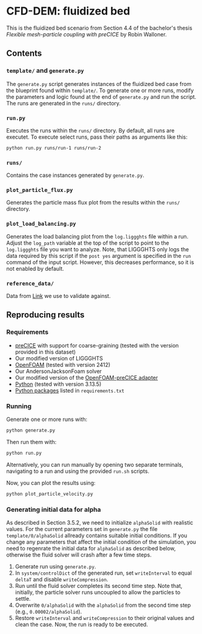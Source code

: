 # CFD-DEM: fluidized bed
This is the fluidized bed scenario from Section 4.4 of the bachelor's thesis *Flexible mesh-particle coupling with preCICE* by Robin Walloner.

## Contents

### `template/` and `generate.py`
The `generate.py` script generates instances of the fluidized bed case from the blueprint found within `template/`.
To generate one or more runs, modify the parameters and logic found at the end of `generate.py` and run the script.
The runs are generated in the `runs/` directory.

### `run.py`
Executes the runs within the `runs/` directory.
By default, all runs are executet.
To execute select runs, pass their paths as arguments like this:
```sh
python run.py runs/run-1 runs/run-2
```

### `runs/`
Contains the case instances generated by `generate.py`.

### `plot_particle_flux.py`
Generates the particle mass flux plot from the results within the `runs/` directory.

### `plot_load_balancing.py`
Generates the load balancing plot from the `log.liggghts` file within a run.
Adjust the `log_path` variable at the top of the script to point to the `log.liggghts` file you want to analyze.
Note, that LIGGGHTS only logs the data required by this script if the `post yes` argument is specified in the `run` command of the input script.
However, this decreases performance, so it is not enabled by default.

### `reference_data/`
Data from [Link](https://doi.org/10.1016/j.ces.2005.01.027) we use to validate against.

## Reproducing results

### Requirements
- [preCICE](https://precice.org/installation-overview.html) with support for coarse-graining (tested with the version provided in this dataset)
- Our modified version of LIGGGHTS
- [OpenFOAM](https://www.openfoam.com/current-release) (tested with version 2412)
- Our AndersonJacksonFoam solver
- Our modified version of the [OpenFOAM-preCICE adapter](https://precice.org/adapter-openfoam-get.html)
- [Python](https://www.python.org/downloads/) (tested with version 3.13.5)
- [Python packages](https://packaging.python.org/en/latest/guides/installing-using-pip-and-virtual-environments/#using-a-requirements-file) listed in `requirements.txt`

### Running
Generate one or more runs with:
```sh
python generate.py
```
Then run them with:
```sh
python run.py
```
Alternatively, you can run manually by opening two separate terminals, navigating to a run and using the provided `run.sh` scripts.

Now, you can plot the results using:
```sh
python plot_particle_velocity.py
```

### Generating initial data for alpha
As described in Section 3.5.2, we need to initialize `alphaSolid` with realistic values.
For the current parameters set in `generate.py` the file `template/0/alphaSolid` allready contains suitable initial conditions.
If you change any parameters that affect the initial condition of the simulation, you need to regenrate the initial data for `alphaSolid` as described below, otherwise the fluid solver will crash after a few time steps.
1. Generate run using `generate.py`.
2. In `system/controlDict` of the generated run, set `writeInterval` to equal `deltaT` and disable `writeCompression`.
3. Run until the fluid solver completes its second time step. Note that, initially, the particle solver runs uncoupled to allow the particles to settle.
4. Overwrite `0/alphaSolid` with the `alphaSolid` from the second time step (e.g., `0.00002/alphaSolid`).
5. Restore `writeInterval` and `writeCompression` to their original values and clean the case. Now, the run is ready to be executed.
